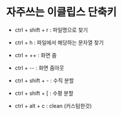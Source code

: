 # 자주쓰는 이클립스 단축키

* ctrl + shift + r : 파일명으로 찾기
* ctrl + h : 파일에서 해당하는 문자열 찾기 

* ctrl + ++ : 화면 줌
* ctrl + -- : 화면 줌아웃
* ctrl + shift + - : 수직 분할
* ctrl + shift + [ : 수평 분할

* ctrl + alt + c : clean (커스텀한것)



